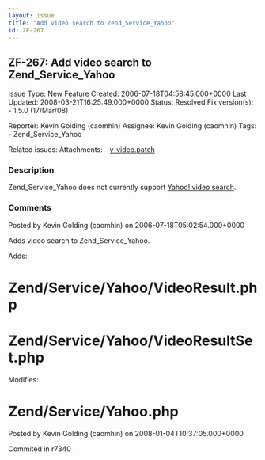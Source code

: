```yaml
---
layout: issue
title: "Add video search to Zend_Service_Yahoo"
id: ZF-267
---
```


ZF-267: Add video search to Zend\_Service\_Yahoo
------------------------------------------------

 Issue Type: New Feature Created: 2006-07-18T04:58:45.000+0000 Last Updated: 2008-03-21T16:25:49.000+0000 Status: Resolved Fix version(s): - 1.5.0 (17/Mar/08)
 
 Reporter:  Kevin Golding (caomhin)  Assignee:  Kevin Golding (caomhin)  Tags: - Zend\_Service\_Yahoo
 
 Related issues: 
 Attachments: - [y-video.patch](/issues/secure/attachment/10065/y-video.patch)
 
### Description

Zend\_Service\_Yahoo does not currently support [Yahoo! video search](http://developer.yahoo.com/search/video/V1/videoSearch.html).

 

 

### Comments

Posted by Kevin Golding (caomhin) on 2006-07-18T05:02:54.000+0000

Adds video search to Zend\_Service\_Yahoo.

Adds:

Zend/Service/Yahoo/VideoResult.php
==================================

Zend/Service/Yahoo/VideoResultSet.php
=====================================

Modifies:

Zend/Service/Yahoo.php
======================

 

 

Posted by Kevin Golding (caomhin) on 2008-01-04T10:37:05.000+0000

Commited in r7340

 

 
